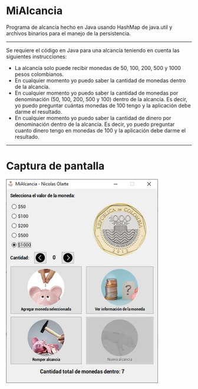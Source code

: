# MiAlcancia

Programa de alcancía hecho en Java usando HashMap de java.util y archivos binarios para el manejo de la persistencia.

***
Se requiere el código en Java para una alcancía teniendo en cuenta las siguientes instrucciones:
* La alcancía solo puede recibir monedas de 50, 100, 200, 500 y 1000 pesos colombianos.
* En cualquier momento yo puedo saber la cantidad de monedas dentro de la alcancía.
* En cualquier momento yo puedo saber la cantidad de monedas por denominación (50, 100, 200, 500 y 100) dentro de la alcancía. Es decir, yo puedo preguntar cuántas monedas de 100 tengo y la aplicación debe darme el resultado.
* En cualquier momento yo puedo saber la cantidad de dinero por denominación dentro de la alcancía. Es decir, yo puedo preguntar cuanto dinero tengo en monedas de 100 y la aplicación debe darme el resultado.
***
# Captura de pantalla
![](src/img/captura.jpg)
